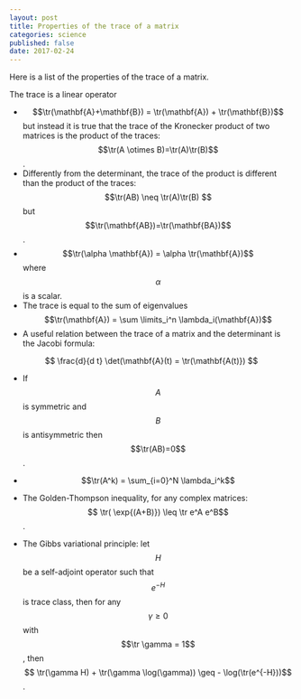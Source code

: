 ```yaml
---
layout: post
title: Properties of the trace of a matrix
categories: science
published: false
date: 2017-02-24
--- 
```


Here is a list of the properties of the trace of a matrix.

The trace is a linear operator
- $$\tr(\mathbf{A}+\mathbf{B}) = \tr(\mathbf{A}) + \tr(\mathbf{B})$$
but instead it is true that the trace of the Kronecker product of two matrices is the product of the traces:
$$\tr(A \otimes B)=\tr(A)\tr(B)$$.
- Differently from the determinant, the trace of the product is different than the product of the traces: $$\tr(AB) \neq \tr(A)\tr(B) $$ but $$\tr(\mathbf{AB})=\tr(\mathbf{BA})$$.
- $$\tr(\alpha  \mathbf{A}) = \alpha \tr(\mathbf{A})$$ where $$\alpha$$ is a scalar.
- The trace is equal to the sum of eigenvalues $$\tr(\mathbf{A}) = \sum \limits_i^n \lambda_i(\mathbf{A})$$ 
- A useful relation between the trace of a matrix and the determinant is the Jacobi formula:

$$
\frac{d}{d t} \det(\mathbf{A}(t) = \tr(\mathbf{A(t)})
$$

- If $$A$$ is symmetric and $$B$$ is antisymmetric then $$\tr(AB)=0$$.
- $$\tr(A^k) = \sum_{i=0}^N \lambda_i^k$$

- The Golden-Thompson inequality, for any complex matrices: 
$$ \tr( \exp{(A+B)}) \leq \tr e^A e^B$$.

- The Gibbs variational principle: let $$H$$ be a self-adjoint operator such that $$e^{-H}$$ is trace class, then for any $$\gamma \geq 0$$ with $$\tr \gamma = 1$$, then $$ \tr(\gamma H) + \tr(\gamma \log(\gamma)) \geq - \log(\tr(e^{-H}))$$.